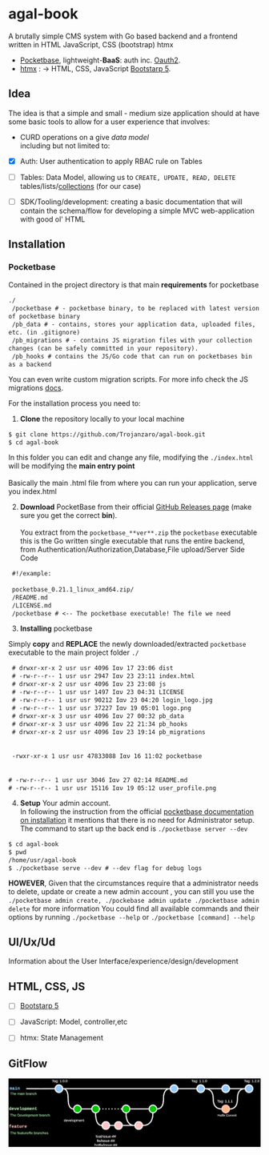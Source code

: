 # agal-book
A brutally simple CMS system with Go based backend and a frontend written in HTML JavaScript, CSS (bootstrap) htmx
+ [Pocketbase](https://pocketbase.io/), lightweight-**BaaS**: auth inc. [Oauth2](https://datatracker.ietf.org/doc/html/rfc6749).
+ [htmx](https://htmx.org/) : -> HTML, CSS, JavaScript [Bootstarp 5](https://getbootstrap.com/docs/5.3/getting-started/introduction/).



## Idea
The idea is that a simple and small - medium size application should at have some basic tools to allow for a user experience that involves:


+ CURD operations on a give *data model* <br/>including but not limited to:<br/>
- [x] Auth: User authentication to apply RBAC rule on Tables
- [ ] Tables: Data Model, allowing us to `CREATE, UPDATE, READ, DELETE` tables/lists/[collections](https://pocketbase.io/docs/collections/) (for our case)
- [ ] SDK/Tooling/development: creating a basic documentation that will contain the schema/flow for developing a simple MVC web-application with good ol' HTML


## Installation


### Pocketbase
Contained in the project directory is that main **requirements** for pocketbase
``` shell
./
 /pocketbase # - pocketbase binary, to be replaced with latest version of pocketbase binary
 /pb_data # - contains, stores your application data, uploaded files, etc. (in .gitignore)
 /pb_migrations # - contains JS migration files with your collection changes (can be safely committed in your repository).
 /pb_hooks # contains the JS/Go code that can run on pocketbases bin as a backend
```
You can even write custom migration scripts. For more info check the JS migrations [docs](https://pocketbase.io/docs/js-migrations).


For the installation process you need to:


1. **Clone** the repository locally to your local machine
```shell
$ git clone https://github.com/Trojanzaro/agal-book.git
$ cd agal-book
```
In this folder you can edit and change any file, modifying the `./index.html` will be modifying the **main entry point** <br /><br /> Basically the main .html file from where you can run your application, serve you index.html

2. **Download** PocketBase from their official [GitHub Releases page](https://github.com/pocketbase/pocketbase/releases) (make sure you get the correct **bin**). <br /> <br />You extract from the `pocketbase_**ver**.zip` the `pocketbase` executable<br /> this is the Go written single executable that runs the entire backend, from Authentication/Authorization,Database,File upload/Server Side Code
```shell
 #!/example:

 pocketbase_0.21.1_linux_amd64.zip/
 /README.md
 /LICENSE.md
 /pocketbase # <-- The pocketbase executable! The file we need

```


3. **Installing** pocketbase


Simply **copy** and **REPLACE** the newly downloaded/extracted `pocketbase` executable to the main project folder `./`
```shell
 # drwxr-xr-x 2 usr usr 4096 Ιαν 17 23:06 dist
 # -rw-r--r-- 1 usr usr 2947 Ιαν 23 23:11 index.html
 # drwxr-xr-x 2 usr usr 4096 Ιαν 23 23:08 js
 # -rw-r--r-- 1 usr usr 1497 Ιαν 23 04:31 LICENSE
 # -rw-r--r-- 1 usr usr 90212 Ιαν 23 04:20 login_logo.jpg
 # -rw-r--r-- 1 usr usr 37227 Ιαν 19 05:01 logo.png
 # drwxr-xr-x 3 usr usr 4096 Ιαν 27 00:32 pb_data
 # drwxr-xr-x 3 usr usr 4096 Ιαν 22 21:34 pb_hooks
 # drwxr-xr-x 2 usr usr 4096 Ιαν 23 19:14 pb_migrations


 -rwxr-xr-x 1 usr usr 47833088 Ιαν 16 11:02 pocketbase


# -rw-r--r-- 1 usr usr 3046 Ιαν 27 02:14 README.md
# -rw-r--r-- 1 usr usr 15116 Ιαν 19 05:12 user_profile.png
```


4. **Setup** Your admin account. <br/>In following the instruction from the official [pocketbase documentation on installation](https://pocketbase.io/docs/#:~:text=Once%20you%27ve%20extracted,pocketbase%20%5Bcommand%5D%20%2D%2Dhelp)
it mentions that there is no need for Administrator setup.<br/> The command to start up the back end is `./pocketbase server --dev`<br/>
```shell
$ cd agal-book
$ pwd
/home/usr/agal-book
$ ./pocketbase serve --dev # --dev flag for debug logs
```
**HOWEVER**, Given that the circumstances require that a administrator needs to delete, update or create a new admin account , you can still you use the `./pocketbase admin create, ./pockebase admin update ./pocketbase admin delete` for more information
You could find all available commands and their options by running `./pocketbase --help` or `./pocketbase [command] --help`


## UI/Ux/Ud


Information about the User Interface/experience/design/development


## HTML, CSS, JS
- [ ] [Bootstarp 5](https://getbootstrap.com/docs/5.3/getting-started/introduction/)
- [ ] JavaScript: Model, controller,etc
- [ ] htmx: State Management


## GitFlow


<picture>
<img src="https://raw.githubusercontent.com/Trojanzaro/agal-book/doc-img-ex/git_flow.drawio.svg"/>
</picture>
